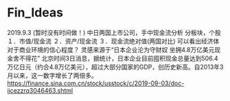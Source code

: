 # Fin_Ideas

2019.9.3
(暂时没有时间做！)
中日两国上市公司，手中现金流分析
分板块，个股
１．市值/现金流
２．资产/现金流
３．现金流绝对值(两国对比)
可以看出经济体对于商业环境的信心程度？
灵感来源于“日本企业沦为守财奴 坐拥4.8万亿美元现金舍不得花”
 北京时间3日消息，据统计，日本企业目前囤积现金总量达到506.4万亿日元（约合4.8万亿美元），超过大部分国家的GDP，创历史新高。自2013年3月以来，这一数字增长了两倍多。
https://finance.sina.com.cn/stock/usstock/c/2019-09-03/doc-iicezzrq3046463.shtml
